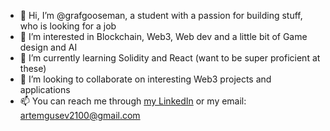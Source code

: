 - 👋 Hi, I’m @grafgooseman, a student with a passion for building stuff, who is looking for a job
- 👀 I’m interested in Blockchain, Web3, Web dev and a little bit of Game design and AI
- 🌱 I’m currently learning Solidity and React (want to be super proficient at these)
- 💞️ I’m looking to collaborate on interesting Web3 projects and applications
- 📫 You can reach me through [my LinkedIn](https://www.linkedin.com/in/gusev-artem/ "Artem's LinkedIn") or my email: [artemgusev2100@gmail.com](mailto:artemgusev2100@gmail.com "Artem's email")

<!---
grafgooseman/grafgooseman is a ✨ special ✨ repository because its `README.md` (this file) appears on your GitHub profile.
You can click the Preview link to take a look at your changes.
--->
